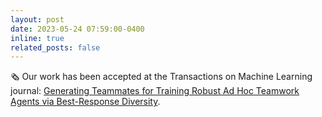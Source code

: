 ```yaml
---
layout: post
date: 2023-05-24 07:59:00-0400
inline: true
related_posts: false
---
```


:newspaper_roll: Our work has been accepted at the Transactions on Machine Learning journal: <a href='https://openreview.net/pdf?id=l5BzfQhROl'>Generating Teammates for Training Robust Ad Hoc Teamwork Agents via Best-Response Diversity</a>.